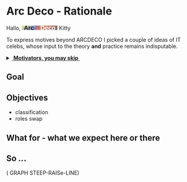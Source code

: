 # Arc Deco - Rationale

Hallo, 
[![Arc Deco.](../../../_rsc/_img/ArcDeco/ArcDeco-bar-12px.jpg)](../../) 
Kitty

To express motives beyond ARCDECO I picked a couple of ideas of IT celebs, whose input to the theory **and** practice remains indisputable.

<details>
  <summary><ins>&nbsp;<b>Motivators, you may skip</b>&nbsp;</ins></summary>
&nbsp;

> Without philosophy language design becomes hacking.

_Bjarne Stroustrup_ , father of C++
> **Humans are allergic to change**. They love to say, "We've always done it this way."  **I try to fight that.**\
That's why I have a clock on my wall that runs counterclockwise.

Grace Hopper, grandma of Cobol

This is 10% luck
20% skill 
14% concentrated
power of will
5% pleasure
50% pain

<sup>🧑‍⚖️</sup> <sub>_Bjarne Stroustrup_ Who earned frequent citations (not only in this repo) due to his theoretical and **practical** role in C++, and maintaining [quotes](https://www.stroustrup.com/quotes.html) saving us from misinterpretations.</sub>


---  
</details>



## Goal

## Objectives

+ classification
+ roles swap

## What for - what we expect here or there

## So ...

( GRAPH STEEP-RAISe-LINE)

